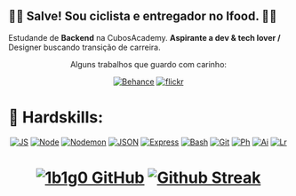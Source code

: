
<div align="left">
<h2>
✌🏾 Salve! Sou ciclista e entregador no Ifood. 🚴🏽 
</h2>

Estudande de **Backend** na CubosAcademy. **Aspirante a dev & tech lover /** Designer buscando transição de carreira. 

<div align="center">
Alguns trabalhos que guardo com carinho:

[![Behance](https://img.shields.io/badge/portfólio-1769FF?target="_blank"&style=for-the-badge&logo=Behance&logoColor=white)](https://www.behance.net/igorbrunossi) 
[![flickr](https://img.shields.io/badge/-fotografias-0063DC?target="_blank"&style=for-the-badge&logo=Flickr&logoColor=white)](https://flickr.com/photos/igorbrunossi)
</div>
</div>

<h1>💪 Hardskills:</h1>

<div align="center">

[![JS](https://img.shields.io/badge/-Javascript-yellow?style=for-the-badge&logo=Javascript&logoColor=white)](https://github.com/1b1g0?tab=repositories)
[![Node](https://img.shields.io/badge/-Node.js-339933?style=for-the-badge&logo=node.js&logoColor=white)](https://github.com/1b1g0?tab=repositories)
[![Nodemon](https://img.shields.io/badge/-Nodemon-76D04B?style=for-the-badge&logo=nodemon&logoColor=white)](https://github.com/1b1g0?tab=repositories)
[![JSON](https://img.shields.io/badge/-JSON-grey?style=for-the-badge&logo=JSON&logoColor=white)](https://github.com/1b1g0?tab=repositories)
[![Express](https://img.shields.io/badge/-express-000000?style=for-the-badge&logo=express&logoColor=white)](https://github.com/1b1g0?tab=repositories)
[![Bash](https://img.shields.io/badge/-Bash-4eaa25?style=for-the-badge&logo=gnubash&logoColor=white)](https://github.com/1b1g0?tab=repositories)
[![Git](https://img.shields.io/badge/-Git-f05032?style=for-the-badge&logo=git&logoColor=white)](https://github.com/1b1g0?tab=repositories)
[![Ph](https://img.shields.io/badge/-Photoshop-31A8FF?style=for-the-badge&logo=AdobePhotoshop&logoColor=white)](https://www.behance.net/igorbrunossi)
[![Ai](https://img.shields.io/badge/-Illustrator-FF9A00?style=for-the-badge&logo=AdobeIllustrator&logoColor=white)](https://www.behance.net/igorbrunossi)
[![Lr](https://img.shields.io/badge/-Lightroom-31A8FF?style=for-the-badge&logo=AdobeLightroom&logoColor=white)](https://www.behance.net/igorbrunossi)

<h1>

[![1b1g0 GitHub](https://github-readme-stats.vercel.app/api?username=1b1g0&show_icons=true&theme=tokyonight&bg_color=11111100&hide_border=true&locale=pt-BR&hide_rank=true&custom_title=Infos%20Git%20🚀&card_width=330)](https://github.com/1b1g0)
[![Github Streak](https://github-readme-streak-stats.herokuapp.com/?user=1b1g0&theme=tokyonight&show_icons=true&background=11111100&hide_border=true&locale=pt-BR&card_width=410)](https://github.com/1b1g0)

</h1>
</div>
<!--
**1b1g0/1b1g0** is a ✨ _special_ ✨ repository because its `README.md` (this file) appears on your GitHub profile.

Here are some ideas to get you started:

- 🔭 I’m currently working on ...
- 🌱 I’m currently learning ...
- 👯 I’m looking to collaborate on ...
- 🤔 I’m looking for help with ...
- 💬 Ask me about ...
- 📫 How to reach me: ...
- 😄 Pronouns: ...
- ⚡ Fun fact: ...
-->
